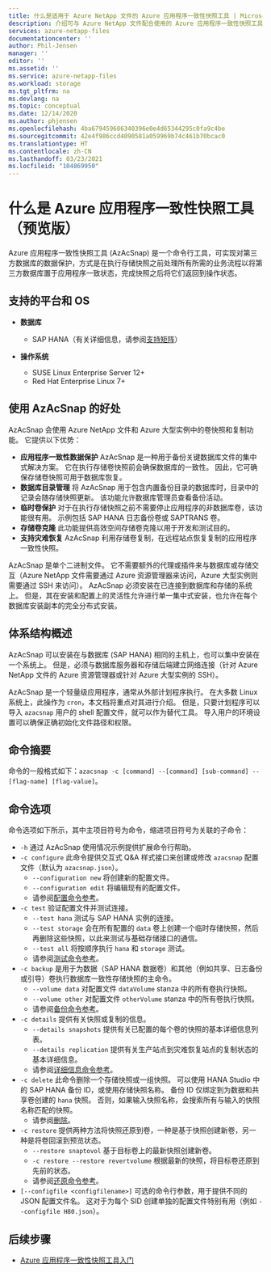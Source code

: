 ```yaml
---
title: 什么是适用于 Azure NetApp 文件的 Azure 应用程序一致性快照工具 | Microsoft Docs
description: 介绍可与 Azure NetApp 文件配合使用的 Azure 应用程序一致性快照工具。
services: azure-netapp-files
documentationcenter: ''
author: Phil-Jensen
manager: ''
editor: ''
ms.assetid: ''
ms.service: azure-netapp-files
ms.workload: storage
ms.tgt_pltfrm: na
ms.devlang: na
ms.topic: conceptual
ms.date: 12/14/2020
ms.author: phjensen
ms.openlocfilehash: 4ba679459686340396e0e4d65344295c0fa9c4be
ms.sourcegitcommit: 42e4f986ccd4090581a059969b74c461b70bcac0
ms.translationtype: HT
ms.contentlocale: zh-CN
ms.lasthandoff: 03/23/2021
ms.locfileid: "104869950"
---
```

# <a name="what-is-azure-application-consistent-snapshot-tool-preview"></a>什么是 Azure 应用程序一致性快照工具（预览版）

Azure 应用程序一致性快照工具 (AzAcSnap) 是一个命令行工具，可实现对第三方数据库的数据保护，方式是在执行存储快照之前处理所有所需的业务流程以将第三方数据库置于应用程序一致状态，完成快照之后将它们返回到操作状态。

## <a name="supported-platforms-and-os"></a>支持的平台和 OS

- **数据库**
  - SAP HANA（有关详细信息，请参阅[支持矩阵](azacsnap-get-started.md#snapshot-support-matrix-from-sap)）

- **操作系统**
  - SUSE Linux Enterprise Server 12+
  - Red Hat Enterprise Linux 7+

## <a name="benefits-of-using-azacsnap"></a>使用 AzAcSnap 的好处

AzAcSnap 会使用 Azure NetApp 文件和 Azure 大型实例中的卷快照和复制功能。  它提供以下优势：

- **应用程序一致性数据保护** AzAcSnap 是一种用于备份关键数据库文件的集中式解决方案。 它在执行存储卷快照前会确保数据库的一致性。 因此，它可确保存储卷快照可用于数据库恢复。
- **数据库目录管理** 将 AzAcSnap 用于包含内置备份目录的数据库时，目录中的记录会随存储快照更新。  该功能允许数据库管理员查看备份活动。
- **临时卷保护** 对于在执行存储快照之前不需要停止应用程序的非数据库卷，该功能很有用。  示例包括 SAP HANA 日志备份卷或 SAPTRANS 卷。
- **存储卷克隆** 此功能提供高效空间存储卷克隆以用于开发和测试目的。
- **支持灾难恢复** AzAcSnap 利用存储卷复制，在远程站点恢复复制的应用程序一致性快照。

AzAcSnap 是单个二进制文件。  它不需要额外的代理或插件来与数据库或存储交互（Azure NetApp 文件需要通过 Azure 资源管理器来访问，Azure 大型实例则需要通过 SSH 来访问）。  AzAcSnap 必须安装在已连接到数据库和存储的系统上。  但是，其在安装和配置上的灵活性允许进行单一集中式安装，也允许在每个数据库安装副本的完全分布式安装。

## <a name="architecture-overview"></a>体系结构概述

AzAcSnap 可以安装在与数据库 (SAP HANA) 相同的主机上，也可以集中安装在一个系统上。  但是，必须与数据库服务器和存储后端建立网络连接（针对 Azure NetApp 文件的 Azure 资源管理器或针对 Azure 大型实例的 SSH）。

AzAcSnap 是一个轻量级应用程序，通常从外部计划程序执行。  在大多数 Linux 系统上，此操作为 `cron`，本文档将重点对其进行介绍。  但是，只要计划程序可以导入 `azacsnap` 用户的 shell 配置文件，就可以作为替代工具。  导入用户的环境设置可以确保正确初始化文件路径和权限。

## <a name="command-synopsis"></a>命令摘要

命令的一般格式如下：`azacsnap -c [command] --[command] [sub-command] --[flag-name] [flag-value]`。

## <a name="command-options"></a>命令选项

命令选项如下所示，其中主项目符号为命令，缩进项目符号为关联的子命令：

- `-h` 通过 AzAcSnap 使用情况示例提供扩展命令行帮助。
- `-c configure` 此命令提供交互式 Q&A 样式接口来创建或修改 `azacsnap` 配置文件（默认为 `azacsnap.json`）。
  - `--configuration new` 将创建新的配置文件。
  - `--configuration edit` 将编辑现有的配置文件。
  - 请参阅[配置命令参考](azacsnap-cmd-ref-configure.md)。
- `-c test` 验证配置文件并测试连接。
  - `--test hana` 测试与 SAP HANA 实例的连接。
  - `--test storage` 会在所有配置的 `data` 卷上创建一个临时存储快照，然后再删除这些快照，以此来测试与基础存储接口的通信。
  - `--test all` 将按顺序执行 `hana` 和 `storage` 测试。
  - 请参阅[测试命令参考](azacsnap-cmd-ref-test.md)。
- `-c backup` 是用于为数据（SAP HANA 数据卷）和其他（例如共享、日志备份或引导）卷执行数据库一致性存储快照的主命令。
  - `--volume data` 对配置文件 `dataVolume` stanza 中的所有卷执行快照。
  - `--volume other` 对配置文件 `otherVolume` stanza 中的所有卷执行快照。
  - 请参阅[备份命令参考](azacsnap-cmd-ref-backup.md)。
- `-c details` 提供有关快照或复制的信息。
  - `--details snapshots` 提供有关已配置的每个卷的快照的基本详细信息列表。
  - `--details replication` 提供有关生产站点到灾难恢复站点的复制状态的基本详细信息。
  - 请参阅[详细信息命令参考](azacsnap-cmd-ref-details.md)。
- `-c delete` 此命令删除一个存储快照或一组快照。 可以使用 HANA Studio 中的 SAP HANA 备份 ID，或使用存储快照名称。 备份 ID 仅绑定到为数据和共享卷创建的 `hana` 快照。 否则，如果输入快照名称，会搜索所有与输入的快照名称匹配的快照。
  - 请参阅[删除](azacsnap-cmd-ref-delete.md)。
- `-c restore` 提供两种方法将快照还原到卷，一种是基于快照创建新卷，另一种是将卷回滚到预览状态。
  - `--restore snaptovol` 基于目标卷上的最新快照创建新卷。
  - `-c restore --restore revertvolume` 根据最新的快照，将目标卷还原到先前的状态。
  - 请参阅[还原命令参考](azacsnap-cmd-ref-restore.md)。
- `[--configfile <configfilename>]` 可选的命令行参数，用于提供不同的 JSON 配置文件名。  这对于为每个 SID 创建单独的配置文件特别有用（例如 `--configfile H80.json`）。

## <a name="next-steps"></a>后续步骤

- [Azure 应用程序一致性快照工具入门](azacsnap-get-started.md)
